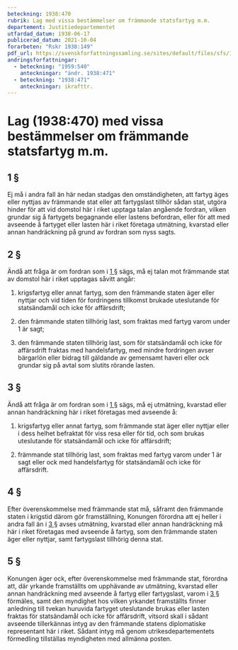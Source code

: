 ```yaml
---
beteckning: 1938:470
rubrik: Lag med vissa bestämmelser om främmande statsfartyg m.m.
departement: Justitiedepartementet
utfardad_datum: 1938-06-17
publicerad_datum: 2021-10-04
forarbeten: "Rskr 1938:149"
pdf_url: https://svenskforfattningssamling.se/sites/default/files/sfs/1938-06/SFS1938-470.pdf
andringsforfattningar:
  - beteckning: "1959:540"
    anteckningar: "ändr. 1938:471"
  - beteckning: "1938:471"
    anteckningar: ikrafttr.
---
```


# Lag (1938:470) med vissa bestämmelser om främmande statsfartyg m.m.

## 1 §

Ej må i andra fall än här nedan stadgas den omständigheten, att fartyg äges eller nyttjas av främmande stat eller att fartygslast tillhör sådan stat, utgöra hinder för att vid domstol här i riket upptaga talan angående fordran, vilken grundar sig å fartygets begagnande eller lastens befordran, eller för att med avseende å fartyget eller lasten här i riket företaga utmätning, kvarstad eller annan handräckning på grund av fordran som nyss sagts.

## 2 §

Ändå att fråga är om fordran som i [1 §](#1) sägs, må ej talan mot främmande stat av domstol här i riket upptagas såvitt angår:

1. krigsfartyg eller annat fartyg, som den främmande staten äger eller nyttjar och vid tiden för fordringens tillkomst brukade uteslutande för statsändamål och icke för affärsdrift;

2. den främmande staten tillhörig last, som fraktas med fartyg varom under 1 är sagt;

3. den främmande staten tillhörig last, som för statsändamål och icke för affärsdrift fraktas med handelsfartyg, med mindre fordringen avser bärgarlön eller bidrag till gäldande av gemensamt haveri eller ock grundar sig på avtal som slutits rörande lasten.

## 3 §

Ändå att fråga är om fordran som i [1 §](#1) sägs, må ej utmätning, kvarstad eller annan handräckning här i riket företagas med avseende å:

1. krigsfartyg eller annat fartyg, som främmande stat äger eller nyttjar eller i dess helhet befraktat för viss resa eller för tid, och som brukas uteslutande för statsändamål och icke för affärsdrift;

2. främmande stat tillhörig last, som fraktas med fartyg varom under 1 är sagt eller ock med handelsfartyg för statsändamål och icke för affärsdrift.

## 4 §

Efter överenskommelse med främmande stat må, såframt den främmande staten i krigstid därom gör framställning, Konungen förordna att ej heller i andra fall än i [3 §](#3) avses utmätning, kvarstad eller annan handräckning må här i riket företagas med avseende å fartyg, som den främmande staten äger eller nyttjar, samt fartygslast tillhörig denna stat.

## 5 §

Konungen äger ock, efter överenskommelse med främmande stat, förordna att, där yrkande framställts om upphävande av utmätning, kvarstad eller annan handräckning med avseende å fartyg eller fartygslast, varom i [3 §](#3) förmäles, samt den myndighet hos vilken yrkandet framställts finner anledning till tvekan huruvida fartyget uteslutande brukas eller lasten fraktas för statsändamål och icke för affärsdrift, vitsord skall i sådant avseende tillerkännas intyg av den främmande statens diplomatiske representant här i riket. Sådant intyg må genom utrikesdepartementets förmedling tillställas myndigheten med allmänna posten.